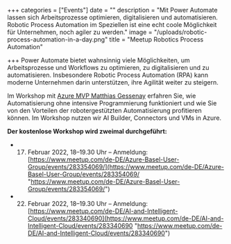 +++
categories = ["Events"]
date = ""
description = "Mit Power Automate lassen sich Arbeitsprozesse optimieren, digitalisieren und automatisieren. Robotic Process Automation im Speziellen ist eine echt coole Möglichkeit für Unternehmen, noch agiler zu werden."
image = "/uploads/robotic-process-automation-in-a-day.png"
title = "Meetup Robotics Process Automation"

+++
Power Automate bietet wahnsinnig viele Möglichkeiten, um Arbeitsprozesse und Workflows zu optimieren, zu digitalisieren und zu automatisieren. Insbesondere Robotic Process Automation (RPA) kann moderne Unternehmen darin unterstützen, ihre Agilität weiter zu steigern.

Im Workshop mit [Azure MVP Matthias Gessenay](https://www.linkedin.com/in/matthias-gessenay/?originalSubdomain=ch "Matthias Gessenay on LinkedIn") erfahren Sie, wie Automatisierung ohne intensive Programmierung funktioniert und wie Sie von den Vorteilen der robotergestützten Automatisierung profitieren können. Im Workshop nutzen wir AI Builder, Connectors und VMs in Azure.

**Der kostenlose Workshop wird zweimal durchgeführt:**

* 17. Februar 2022, 18–19.30 Uhr – Anmeldung: [https://www.meetup.com/de-DE/Azure-Basel-User-Group/events/283354069/](https://www.meetup.com/de-DE/Azure-Basel-User-Group/events/283354069/ "https://www.meetup.com/de-DE/Azure-Basel-User-Group/events/283354069/")
* 22. Februar 2022, 18–19.30 Uhr – Anmeldung: [https://www.meetup.com/de-DE/AI-and-Intelligent-Cloud/events/283340690](https://www.meetup.com/de-DE/AI-and-Intelligent-Cloud/events/283340690 "https://www.meetup.com/de-DE/AI-and-Intelligent-Cloud/events/283340690")